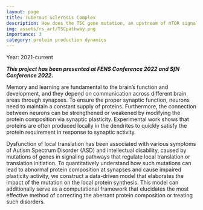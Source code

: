 ```yaml
---
layout: page
title: Tuberous Sclerosis Complex
description: How does the TSC gene mutation, an upstream of mTOR signaling pathway, change synaptic protein production?
img: assets/rs_art/TSCpathway.png
importance: 3 
category: protein production dynamics
---
```


Year: 2021-current

***This project has been presented at FENS Conference 2022 and SfN Conference 2022.***

Memory and learning are fundamental to the brain’s function and development, and they depend on communication across different brain areas through synapses. To ensure the proper synaptic function, neurons need to maintain a constant supply of proteins. Furthermore, the connection between neurons can be strengthened or weakened by modifying the protein composition via synaptic plasticity. Experimental work shows that proteins are often produced locally in the dendrites to quickly satisfy the protein requirement in response to synaptic activity.

Dysfunction of local translation has been associated with various symptoms of Autism Spectrum Disorder (ASD) and intellectual disability, caused by mutations of genes in signaling pathways that regulate local translation or translation initiation. To quantitatively understand how such mutations can lead to abnormal protein composition at synapses and cause impaired plasticity activity, we construct a data-driven model that elaborates the impact of the mutation on the local protein synthesis. This model can additionally serve as a computational framework that elucidates the most effective method of correcting the aberrant protein composition or treating such disorders.